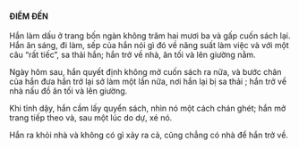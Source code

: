 #### ĐIỂM ĐẾN

Hắn làm dấu ở trang bốn ngàn không trăm hai mươi ba và gấp cuốn sách lại. Hắn ăn sáng, đi làm, sếp của hắn nói gì đó về năng suất làm việc và với một câu “rất tiếc”, sa thải hắn; hắn trở về nhà, ăn tối và lên giường nằm.

Ngày hôm sau, hắn quyết định không mở cuốn sách ra nữa, và bước chân của hắn đưa hắn trở lại sở làm một lần nữa, nơi hắn lại bị sa thải ; hắn trở về nhà nấu đồ ăn tối và lên giường.

Khi tỉnh dậy, hắn cầm lấy quyển sách, nhìn nó một cách chán ghét; hắn mở trang tiếp theo và, sau một lúc do dự, xé nó.

Hắn ra khỏi nhà và không có gì xảy ra cả, cũng chẳng có nhà để hắn trở về.

